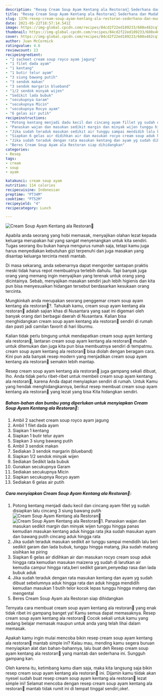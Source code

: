 ```yaml
---
description: "Resep Cream Soup Ayam Kentang ala Restoran🍲 Sederhana dan Mudah Dibuat"
title: "Resep Cream Soup Ayam Kentang ala Restoran🍲 Sederhana dan Mudah Dibuat"
slug: 1376-resep-cream-soup-ayam-kentang-ala-restoran-sederhana-dan-mudah-dibuat
date: 2021-05-22T18:57:14.541Z
image: https://img-global.cpcdn.com/recipes/84cd2f22ed189233/680x482cq70/cream-soup-ayam-kentang-ala-restoran🍲-foto-resep-utama.jpg
thumbnail: https://img-global.cpcdn.com/recipes/84cd2f22ed189233/680x482cq70/cream-soup-ayam-kentang-ala-restoran🍲-foto-resep-utama.jpg
cover: https://img-global.cpcdn.com/recipes/84cd2f22ed189233/680x482cq70/cream-soup-ayam-kentang-ala-restoran🍲-foto-resep-utama.jpg
author: Juan McCormick
ratingvalue: 4.6
reviewcount: 13
recipeingredient:
- "2 sacheet cream soup royco ayam jagung"
- "1 filet dada ayam"
- "1 kentang"
- "1 butir telur ayam"
- "3 siung bawang putih"
- "3 sendok makan"
- "3 sendok margarin blueband"
- "1/2 sendok minyak wijen"
- "Sedikit lada bubuk"
- "secukupnya Garam"
- "secukupnya Micin"
- "secukupnya Rocyo ayam"
- "6 gelas air putih"
recipeinstructions:
- "Potong kentang menjadi dadu kecil dan cincang ayam fillet yg sudah disiapkan lalu cincang 3 siung bawang putih"
- "Panaskan wajan dan masukan sedikit margin dan minyak wijen tunggu hingga panas kemudian masukan kentang aduk hingga rata jika sudah masukan ayam dan bawang putih cincang aduk hingga rata"
- "Jika sudah teraduk masukan sedikit air tunggu sampai mendidih lalu beri sedikit garam dan lada bubuk, tunggu hingga matang, jika sudah matang sisihkan ke piring"
- "Siapkan 6 gelas air didihkan air dan masukan rocyo cream soup aduk hingga rata kemudian masukan maizena yg sudah di larutkan air kemudia campur hingga rata,beri sedikit garam,penyedap rasa dan lada bubuk aduk"
- "Jika sudah teraduk dengan rata masukan kentang dan ayam yg sudah dibuat sebelumnya aduk hingga rata dan aduk hingga mendidih kemudian masukan 1 butih telor kocok lepas tunggu hingga mateng dan mengental"
- "Beres Cream Soup Ayam ala Restoran siap dihidangkan"
categories:
- Resep
tags:
- cream
- soup
- ayam

katakunci: cream soup ayam 
nutrition: 114 calories
recipecuisine: Indonesian
preptime: "PT34M"
cooktime: "PT52M"
recipeyield: "4"
recipecategory: Lunch

---
```



![Cream Soup Ayam Kentang ala Restoran🍲](https://img-global.cpcdn.com/recipes/84cd2f22ed189233/680x482cq70/cream-soup-ayam-kentang-ala-restoran🍲-foto-resep-utama.jpg)

Apabila anda seorang yang hobi memasak, menyajikan olahan lezat kepada keluarga merupakan hal yang sangat menyenangkan untuk kita sendiri. Tugas seorang ibu bukan hanya mengurus rumah saja, tetapi kamu juga harus menyediakan kebutuhan gizi terpenuhi dan juga masakan yang disantap keluarga tercinta mesti mantab.

Di masa  sekarang, anda sebenarnya dapat mengorder santapan praktis meski tidak harus repot membuatnya terlebih dahulu. Tapi banyak juga orang yang memang ingin menyajikan yang terenak untuk orang yang dicintainya. Sebab, menyajikan masakan sendiri jauh lebih higienis dan kita pun bisa menyesuaikan hidangan tersebut berdasarkan kesukaan orang tercinta. 



Mungkinkah anda merupakan seorang penggemar cream soup ayam kentang ala restoran🍲?. Tahukah kamu, cream soup ayam kentang ala restoran🍲 adalah sajian khas di Nusantara yang saat ini digemari oleh banyak orang dari berbagai daerah di Nusantara. Kalian bisa menghidangkan cream soup ayam kentang ala restoran🍲 sendiri di rumah dan pasti jadi camilan favorit di hari liburmu.

Kalian tidak perlu bingung untuk mendapatkan cream soup ayam kentang ala restoran🍲, lantaran cream soup ayam kentang ala restoran🍲 mudah untuk ditemukan dan juga kita pun bisa membuatnya sendiri di tempatmu. cream soup ayam kentang ala restoran🍲 bisa diolah dengan beragam cara. Kini pun ada banyak resep modern yang menjadikan cream soup ayam kentang ala restoran🍲 semakin lebih mantap.

Resep cream soup ayam kentang ala restoran🍲 juga gampang sekali dibuat, lho. Anda tidak perlu ribet-ribet untuk membeli cream soup ayam kentang ala restoran🍲, karena Anda dapat menyiapkan sendiri di rumah. Untuk Kamu yang hendak menghidangkannya, berikut resep membuat cream soup ayam kentang ala restoran🍲 yang lezat yang bisa Kita hidangkan sendiri.

<!--inarticleads1-->

##### Bahan-bahan dan bumbu yang diperlukan untuk menyiapkan Cream Soup Ayam Kentang ala Restoran🍲:

1. Ambil 2 sacheet cream soup royco ayam jagung
1. Ambil 1 filet dada ayam
1. Siapkan 1 kentang
1. Siapkan 1 butir telur ayam
1. Siapkan 3 siung bawang putih
1. Ambil 3 sendok makan
1. Sediakan 3 sendok margarin (blueband)
1. Siapkan 1/2 sendok minyak wijen
1. Sediakan Sedikit lada bubuk
1. Gunakan secukupnya Garam
1. Sediakan secukupnya Micin
1. Siapkan secukupnya Rocyo ayam
1. Sediakan 6 gelas air putih




<!--inarticleads2-->

##### Cara menyiapkan Cream Soup Ayam Kentang ala Restoran🍲:

1. Potong kentang menjadi dadu kecil dan cincang ayam fillet yg sudah disiapkan lalu cincang 3 siung bawang putih
<img src="https://img-global.cpcdn.com/steps/06847cd65f2dff3c/160x128cq70/cream-soup-ayam-kentang-ala-restoran🍲-langkah-memasak-1-foto.jpg" alt="Cream Soup Ayam Kentang ala Restoran🍲"><img src="https://img-global.cpcdn.com/steps/9edb8661277af7c0/160x128cq70/cream-soup-ayam-kentang-ala-restoran🍲-langkah-memasak-1-foto.jpg" alt="Cream Soup Ayam Kentang ala Restoran🍲">1. Panaskan wajan dan masukan sedikit margin dan minyak wijen tunggu hingga panas kemudian masukan kentang aduk hingga rata jika sudah masukan ayam dan bawang putih cincang aduk hingga rata
1. Jika sudah teraduk masukan sedikit air tunggu sampai mendidih lalu beri sedikit garam dan lada bubuk, tunggu hingga matang, jika sudah matang sisihkan ke piring
1. Siapkan 6 gelas air didihkan air dan masukan rocyo cream soup aduk hingga rata kemudian masukan maizena yg sudah di larutkan air kemudia campur hingga rata,beri sedikit garam,penyedap rasa dan lada bubuk aduk
1. Jika sudah teraduk dengan rata masukan kentang dan ayam yg sudah dibuat sebelumnya aduk hingga rata dan aduk hingga mendidih kemudian masukan 1 butih telor kocok lepas tunggu hingga mateng dan mengental
1. Beres Cream Soup Ayam ala Restoran siap dihidangkan




Ternyata cara membuat cream soup ayam kentang ala restoran🍲 yang enak tidak ribet ini gampang banget ya! Kamu semua dapat memasaknya. Resep cream soup ayam kentang ala restoran🍲 Cocok sekali untuk kamu yang sedang belajar memasak maupun untuk anda yang telah lihai dalam memasak.

Apakah kamu ingin mulai mencoba bikin resep cream soup ayam kentang ala restoran🍲 mantab simple ini? Kalau mau, mending kamu segera buruan menyiapkan alat dan bahan-bahannya, lalu buat deh Resep cream soup ayam kentang ala restoran🍲 yang mantab dan sederhana ini. Sungguh gampang kan. 

Oleh karena itu, ketimbang kamu diam saja, maka kita langsung saja bikin resep cream soup ayam kentang ala restoran🍲 ini. Dijamin kamu tiidak akan nyesel sudah buat resep cream soup ayam kentang ala restoran🍲 lezat simple ini! Selamat mencoba dengan resep cream soup ayam kentang ala restoran🍲 mantab tidak rumit ini di tempat tinggal sendiri,oke!.

